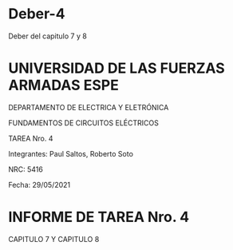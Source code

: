 # Deber-4

Deber del capitulo 7 y 8

# UNIVERSIDAD DE LAS FUERZAS ARMADAS ESPE 

DEPARTAMENTO DE ELECTRICA Y ELETRÓNICA 

 FUNDAMENTOS DE CIRCUITOS ELÉCTRICOS 

 TAREA Nro. 4

 Integrantes: Paul Saltos, Roberto Soto

 NRC: 5416

 Fecha: 29/05/2021

# INFORME DE TAREA Nro. 4

CAPITULO 7 Y CAPITULO 8 

